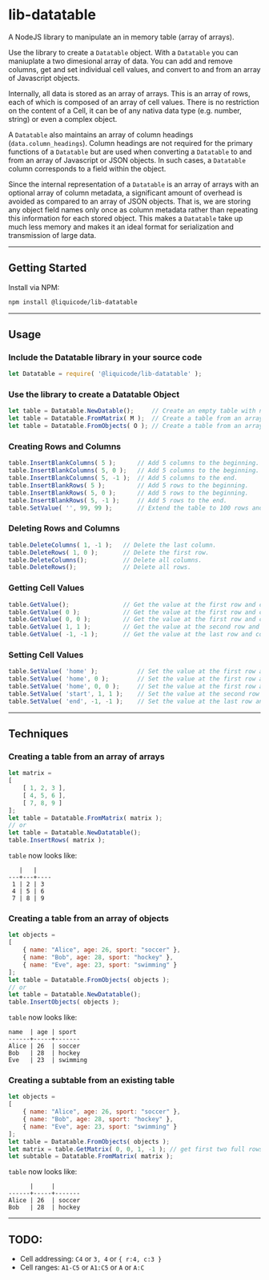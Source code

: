 
# lib-datatable

A NodeJS library to manipulate an in memory table (array of arrays).

Use the library to create a `Datatable` object.
With a `Datatable` you can maniuplate a two dimesional array of data.
You can add and remove columns, get and set individual cell values, and 
convert to and from an array of Javascript objects.

Internally, all data is stored as an array of arrays.
This is an array of rows, each of which is composed of an array of cell values.
There is no restriction on the content of a Cell, it can be of any nativa data
type (e.g. number, string) or even a complex object.

A `Datatable` also maintains an array of column headings (`data.column_headings`).
Column headings are not required for the primary functions of a `Datatable` but are
used when converting a `Datatable` to and from an array of Javascript or JSON objects.
In such cases, a `Datatable` column corresponds to a field within the object.

Since the internal representation of a `Datatable` is an array of arrays with an
optional array of column metadata, a significant amount of overhead is avoided as
compared to an array of JSON objects.
That is, we are storing any object field names only once as column metadata rather
than repeating this information for each stored object.
This makes a `Datatable` take up much less memory and makes it an ideal format
for serialization and transmission of large data.


---------------------------------------------------------------------


## Getting Started

Install via NPM:
```bash
npm install @liquicode/lib-datatable
```


---------------------------------------------------------------------


## Usage

### Include the Datatable library in your source code
```javascript
let Datatable = require( '@liquicode/lib-datatable' );
```

### Use the library to create a Datatable Object
```javascript
let table = Datatable.NewDatable();		// Create an empty table with no rows or columns.
let table = Datatable.FromMatrix( M );	// Create a table from an array of arrays.
let table = Datatable.FromObjects( O );	// Create a table from an array of objects.
```

### Creating Rows and Columns
```javascript
table.InsertBlankColumns( 5 );		// Add 5 columns to the beginning.
table.InsertBlankColumns( 5, 0 );	// Add 5 columns to the beginning.
table.InsertBlankColumns( 5, -1 );	// Add 5 columns to the end.
table.InsertBlankRows( 5 );			// Add 5 rows to the beginning.
table.InsertBlankRows( 5, 0 );		// Add 5 rows to the beginning.
table.InsertBlankRows( 5, -1 );		// Add 5 rows to the end.
table.SetValue( '', 99, 99 );		// Extend the table to 100 rows and 100 columns.
```

### Deleting Rows and Columns
```javascript
table.DeleteColumns( 1, -1 );	// Delete the last column.
table.DeleteRows( 1, 0 );		// Delete the first row.
table.DeleteColumns();			// Delete all columns.
table.DeleteRows();				// Delete all rows.
```

### Getting Cell Values
```javascript
table.GetValue();				// Get the value at the first row and column.
table.GetValue( 0 );			// Get the value at the first row and column.
table.GetValue( 0, 0 );			// Get the value at the first row and column.
table.GetValue( 1, 1 );			// Get the value at the second row and column.
table.GetValue( -1, -1 );		// Get the value at the last row and column.
```

### Setting Cell Values
```javascript
table.SetValue( 'home' );			// Set the value at the first row and column.
table.SetValue( 'home', 0 );		// Set the value at the first row and column.
table.SetValue( 'home', 0, 0 );		// Set the value at the first row and column.
table.SetValue( 'start', 1, 1 );	// Set the value at the second row and column.
table.SetValue( 'end', -1, -1 );	// Set the value at the last row and column.
```


---------------------------------------------------------------------


## Techniques

### Creating a table from an array of arrays
```javascript
let matrix = 
[
	[ 1, 2, 3 ],
	[ 4, 5, 6 ],
	[ 7, 8, 9 ]
];
let table = Datatable.FromMatrix( matrix );
// or
let table = Datatable.NewDatatable();
table.InsertRows( matrix );
```
`table` now looks like:
```
   |   | 
---+---+----
 1 | 2 | 3
 4 | 5 | 6
 7 | 8 | 9
```

### Creating a table from an array of objects
```javascript
let objects = 
[
	{ name: "Alice", age: 26, sport: "soccer" },
	{ name: "Bob", age: 28, sport: "hockey" },
	{ name: "Eve", age: 23, sport: "swimming" }
];
let table = Datatable.FromObjects( objects );
// or
let table = Datatable.NewDatatable();
table.InsertObjects( objects );
```
`table` now looks like:
```
name  | age | sport
------+-----+-------
Alice | 26  | soccer
Bob   | 28  | hockey
Eve   | 23  | swimming
```

### Creating a subtable from an existing table
```javascript
let objects = 
[
	{ name: "Alice", age: 26, sport: "soccer" },
	{ name: "Bob", age: 28, sport: "hockey" },
	{ name: "Eve", age: 23, sport: "swimming" }
];
let table = Datatable.FromObjects( objects );
let matrix = table.GetMatrix( 0, 0, 1, -1 ); // get first two full rows.
let subtable = Datatable.FromMatrix( matrix );
```
`table` now looks like:
```
      |     | 
------+-----+-------
Alice | 26  | soccer
Bob   | 28  | hockey
```


---------------------------------------------------------------------


## TODO:

- Cell addressing: `C4` or `3, 4` or `{ r:4, c:3 }`
- Cell ranges: `A1-C5` or `A1:C5` or `A` or `A:C`

